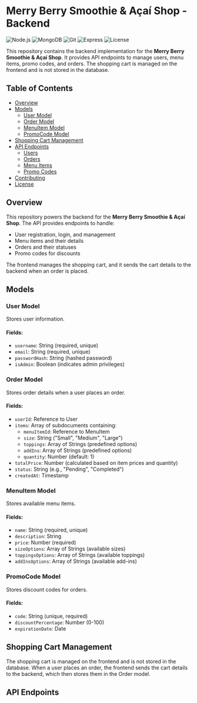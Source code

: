 # Merry Berry Smoothie & Açaí Shop - Backend

![Node.js](https://img.shields.io/badge/Node.js-v14%2B-green)
![MongoDB](https://img.shields.io/badge/MongoDB-4.4%2B-blue)
![Git](https://img.shields.io/badge/Git-v2.30%2B-lightgrey)
![Express](https://img.shields.io/badge/Express-v4%2B-brightgreen)
![License](https://img.shields.io/badge/license-MIT-blue)

This repository contains the backend implementation for the **Merry Berry Smoothie & Açaí Shop**. It provides API endpoints to manage users, menu items, promo codes, and orders. The shopping cart is managed on the frontend and is not stored in the database.

## Table of Contents
- [Overview](#overview)
- [Models](#models)
  - [User Model](#user-model)
  - [Order Model](#order-model)
  - [MenuItem Model](#menuitem-model)
  - [PromoCode Model](#promocode-model)
- [Shopping Cart Management](#shopping-cart-management)
- [API Endpoints](#api-endpoints)
  - [Users](#users)
  - [Orders](#orders)
  - [Menu Items](#menu-items)
  - [Promo Codes](#promo-codes)
- [Contributing](#contributing)
- [License](#license)

## Overview
This repository powers the backend for the **Merry Berry Smoothie & Açaí Shop**. The API provides endpoints to handle:
- User registration, login, and management
- Menu items and their details
- Orders and their statuses
- Promo codes for discounts

The frontend manages the shopping cart, and it sends the cart details to the backend when an order is placed.

## Models

### User Model
Stores user information.

#### Fields:
- `username`: String (required, unique)
- `email`: String (required, unique)
- `passwordHash`: String (hashed password)
- `isAdmin`: Boolean (indicates admin privileges)

### Order Model
Stores order details when a user places an order.

#### Fields:
- `userId`: Reference to User
- `items`: Array of subdocuments containing:
  - `menuItemId`: Reference to MenuItem
  - `size`: String ("Small", "Medium", "Large")
  - `toppings`: Array of Strings (predefined options)
  - `addIns`: Array of Strings (predefined options)
  - `quantity`: Number (default: 1)
- `totalPrice`: Number (calculated based on item prices and quantity)
- `status`: String (e.g., "Pending", "Completed")
- `createdAt`: Timestamp

### MenuItem Model
Stores available menu items.

#### Fields:
- `name`: String (required, unique)
- `description`: String
- `price`: Number (required)
- `sizeOptions`: Array of Strings (available sizes)
- `toppingsOptions`: Array of Strings (available toppings)
- `addInsOptions`: Array of Strings (available add-ins)

### PromoCode Model
Stores discount codes for orders.

#### Fields:
- `code`: String (unique, required)
- `discountPercentage`: Number (0-100)
- `expirationDate`: Date

## Shopping Cart Management
The shopping cart is managed on the frontend and is not stored in the database. When a user places an order, the frontend sends the cart details to the backend, which then stores them in the Order model.

## API Endpoints
